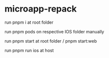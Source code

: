 # microapp-repack
run pnpm i at root folder

run pnpm pods on respective IOS folder manually

run pnpm start at root folder / pnpm start:web

run pnpm run ios at host

